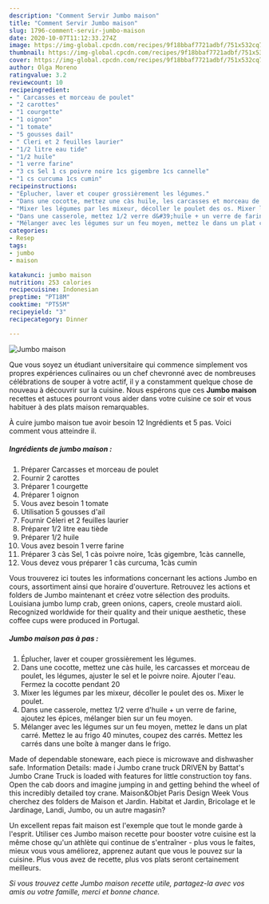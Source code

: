 ```yaml
---
description: "Comment Servir Jumbo maison"
title: "Comment Servir Jumbo maison"
slug: 1796-comment-servir-jumbo-maison
date: 2020-10-07T11:12:33.274Z
image: https://img-global.cpcdn.com/recipes/9f18bbaf7721adbf/751x532cq70/jumbo-maison-photo-principale-de-la-recette.jpg
thumbnail: https://img-global.cpcdn.com/recipes/9f18bbaf7721adbf/751x532cq70/jumbo-maison-photo-principale-de-la-recette.jpg
cover: https://img-global.cpcdn.com/recipes/9f18bbaf7721adbf/751x532cq70/jumbo-maison-photo-principale-de-la-recette.jpg
author: Olga Moreno
ratingvalue: 3.2
reviewcount: 10
recipeingredient:
- " Carcasses et morceau de poulet"
- "2 carottes"
- "1 courgette"
- "1 oignon"
- "1 tomate"
- "5 gousses dail"
- " Cleri et 2 feuilles laurier"
- "1/2 litre eau tide"
- "1/2 huile"
- "1 verre farine"
- "3 cs Sel 1 cs poivre noire 1cs gigembre 1cs cannelle"
- "1 cs curcuma 1cs cumin"
recipeinstructions:
- "Éplucher, laver et couper grossièrement les légumes."
- "Dans une cocotte, mettez une càs huile, les carcasses et morceau de poulet, les légumes, ajuster le sel et le poivre noire. Ajouter l&#39;eau. Fermez la cocotte pendant 20"
- "Mixer les légumes par les mixeur, décoller le poulet des os. Mixer le poulet."
- "Dans une casserole, mettez 1/2 verre d&#39;huile + un verre de farine, ajoutez les épices, mélanger bien sur un feu moyen."
- "Mélanger avec les légumes sur un feu moyen, mettez le dans un plat carré. Mettez le au frigo 40 minutes, coupez des carrés. Mettez les carrés dans une boîte à manger dans le frigo."
categories:
- Resep
tags:
- jumbo
- maison

katakunci: jumbo maison 
nutrition: 253 calories
recipecuisine: Indonesian
preptime: "PT18M"
cooktime: "PT55M"
recipeyield: "3"
recipecategory: Dinner

---
```



![Jumbo maison](https://img-global.cpcdn.com/recipes/9f18bbaf7721adbf/751x532cq70/jumbo-maison-photo-principale-de-la-recette.jpg)

Que vous soyez un étudiant universitaire qui commence simplement vos propres expériences culinaires ou un chef chevronné avec de nombreuses célébrations de souper à votre actif, il y a constamment quelque chose de nouveau à découvrir sur la cuisine. Nous espérons que ces <strong> Jumbo maison </strong> recettes et astuces pourront vous aider dans votre cuisine ce soir et vous habituer à des plats maison remarquables.

<!--inarticleads1-->

À cuire jumbo maison tue avoir besoin 12 Ingrédients et 5 pas. Voici comment vous atteindre il.

##### Ingrédients de jumbo maison :

1. Préparer  Carcasses et morceau de poulet
1. Fournir 2 carottes
1. Préparer 1 courgette
1. Préparer 1 oignon
1. Vous avez besoin 1 tomate
1. Utilisation 5 gousses d&#39;ail
1. Fournir  Céleri et 2 feuilles laurier
1. Préparer 1/2 litre eau tiède
1. Préparer 1/2 huile
1. Vous avez besoin 1 verre farine
1. Préparer 3 càs Sel, 1 càs poivre noire, 1càs gigembre, 1càs cannelle,
1. Vous devez vous préparer 1 càs curcuma, 1càs cumin


Vous trouverez ici toutes les informations concernant les actions Jumbo en cours, assortiment ainsi que horaire d&#39;ouverture. Retrouvez les actions et folders de Jumbo maintenant et créez votre sélection des produits. Louisiana jumbo lump crab, green onions, capers, creole mustard aioli. Recognized worldwide for their quality and their unique aesthetic, these coffee cups were produced in Portugal. 

<!--inarticleads2-->

##### Jumbo maison pas à pas :

1. Éplucher, laver et couper grossièrement les légumes.
1. Dans une cocotte, mettez une càs huile, les carcasses et morceau de poulet, les légumes, ajuster le sel et le poivre noire. Ajouter l&#39;eau. Fermez la cocotte pendant 20
1. Mixer les légumes par les mixeur, décoller le poulet des os. Mixer le poulet.
1. Dans une casserole, mettez 1/2 verre d&#39;huile + un verre de farine, ajoutez les épices, mélanger bien sur un feu moyen.
1. Mélanger avec les légumes sur un feu moyen, mettez le dans un plat carré. Mettez le au frigo 40 minutes, coupez des carrés. Mettez les carrés dans une boîte à manger dans le frigo.


Made of dependable stoneware, each piece is microwave and dishwasher safe. Information Details: made i Jumbo crane truck DRIVEN by Battat&#39;s Jumbo Crane Truck is loaded with features for little construction toy fans. Open the cab doors and imagine jumping in and getting behind the wheel of this incredibly detailed toy crane. Maison&amp;Objet Paris Design Week Vous cherchez des folders de Maison et Jardin. Habitat et Jardin, Bricolage et le Jardinage, Landi, Jumbo, ou un autre magasin? 

<!--inarticleads1-->

<p>
Un excellent repas fait maison est l'exemple que tout le monde garde à l'esprit. Utiliser ces Jumbo maison recette pour booster votre cuisine est la même chose qu'un athlète qui continue de s'entraîner - plus vous le faites, mieux vous vous améliorez, apprenez autant que vous le pouvez sur la cuisine. Plus vous avez de recette, plus vos plats seront certainement meilleurs.
</p>

<p>
<i>Si vous trouvez cette Jumbo maison recette utile, partagez-la avec vos amis ou votre famille, merci et bonne chance.</i>
</p>
